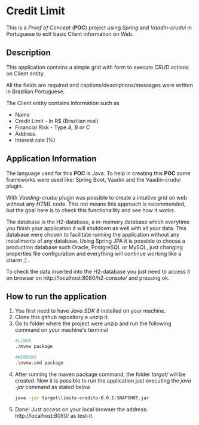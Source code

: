 # Credit Limit
This is a *Proof of Concept* (**POC**) project using *Spring* and *Vaadin-crudui* in Portuguese to edit basic Client information on Web.

## Description
This application contains a simple grid with form to execute *CRUD* actions on Client entity.

All the fields are required and captions/descriptions/messages were written in Brazilian Portuguese.

The Client entity contains information such as 
  * Name
  * Credit Limit - In R$ (Brazilian real)
  * Financial Risk - Type *A, B or C*
  * Address
  * Interest rate (%) 

## Application Information
The language used for this **POC** is Java. To help in creating this **POC** some frameworks were used like: Spring Boot, Vaadin and the Vaadin-crudui plugin.

With *Vaading-crudui* plugin was possible to create a intuitive grid on web without any *HTML* code. This not means this approach is recommended, but the goal here is to check this functionallity and see how it works.

The database is the H2-database, a in-memory database which everytime you finish your application it will shutdown as well with all your data. This database were chosen to facilitate running the application without any installments of any database. Using Spring JPA it is possible to choose a production database such Oracle, PostgreSQL or MySQL, just changing properties file configuration and everything will continue working like a charm ;) .

To check the data inserted into the H2-database you just need to access it on browser on http://localhost:8080/h2-console/ and pressing ok.

## How to run the application
1. You first need to have *Java SDK 8* installed on your machine.
1. Clone this github repository e unzip it.
1. Go to folder where the project were unzip and run the following command on your machine's terminal
    ``` bash
    #LINUX
    ./mvnw package
    ```
    ``` bash
    #WINDOWS
    .\mvnw.cmd package
    ```
1. After running the maven package command, the folder *target/* will be created. Now it is possible to run the application just executing the *java -jar* command as stated below
    ``` bash
    java -jar target\limite-credito-0.0.1-SNAPSHOT.jar
    ```
1. Done! Just access on your local browser the address: http://localhost:8080/ as test-it.


